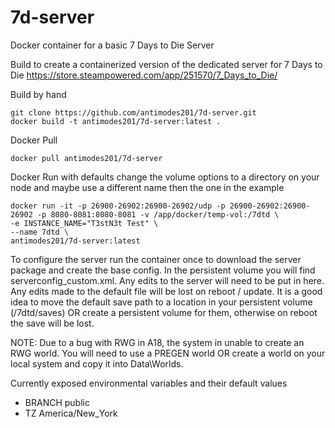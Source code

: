 # 7d-server
Docker container for a basic 7 Days to Die Server

Build to create a containerized version of the dedicated server for 7 Days to Die
https://store.steampowered.com/app/251570/7_Days_to_Die/
 
 
Build by hand
```
git clone https://github.com/antimodes201/7d-server.git
docker build -t antimodes201/7d-server:latest .
``` 
 
Docker Pull
```
docker pull antimodes201/7d-server
```
 
Docker Run with defaults 
change the volume options to a directory on your node and maybe use a different name then the one in the example
 
```
docker run -it -p 26900-26902:26900-26902/udp -p 26900-26902:26900-26902 -p 8080-8081:8080-8081 -v /app/docker/temp-vol:/7dtd \
-e INSTANCE_NAME="T3stN3t Test" \
--name 7dtd \
antimodes201/7d-server:latest
```
 
To configure the server run the container once to download the server package and create the base config.  In the persistent volume you will find serverconfig_custom.xml.  Any edits to the server will need to be put in here.  Any edits made to the default file will be lost on reboot / update.
It is a good idea to move the default save path to a location in your persistent volume (/7dtd/saves) OR create a persistent volume for them, otherwise on reboot the save will be lost.
 
NOTE: Due to a bug with RWG in A18, the system in unable to create an RWG world.  You will need to use a PREGEN world OR create a world on your local system and copy it into Data\Worlds.  
  
Currently exposed environmental variables and their default values
- BRANCH public
- TZ America/New_York
